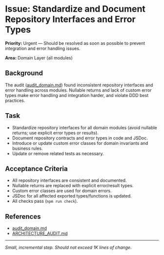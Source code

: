 # Issue: Standardize and Document Repository Interfaces and Error Types

**Priority:** Urgent — Should be resolved as soon as possible to prevent integration and error handling issues.

**Area:** Domain Layer (all modules)

## Background
The audit ([audit_domain.md](../audit_domain.md)) found inconsistent repository interfaces and error handling across modules. Nullable returns and lack of custom error types make error handling and integration harder, and violate DDD best practices.

## Task
- Standardize repository interfaces for all domain modules (avoid nullable returns; use explicit error types or results).
- Document repository contracts and error types in code and JSDoc.
- Introduce or update custom error classes for domain invariants and business rules.
- Update or remove related tests as necessary.

## Acceptance Criteria
- All repository interfaces are consistent and documented.
- Nullable returns are replaced with explicit error/result types.
- Custom error classes are used for domain errors.
- JSDoc for all affected exported types/functions is updated.
- All checks pass (`npm run check`).

## References
- [audit_domain.md](../audit_domain.md)
- [ARCHITECTURE_AUDIT.md](../ARCHITECTURE_AUDIT.md)

---
_Small, incremental step. Should not exceed 1K lines of change._
